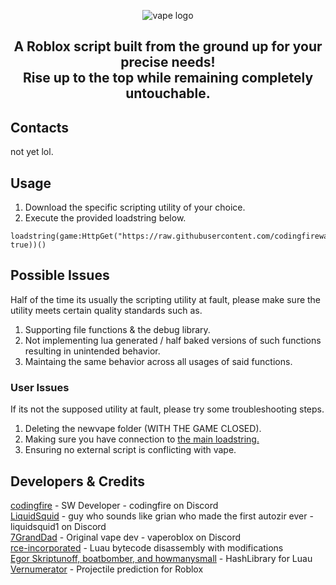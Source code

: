<p align="center">
  <picture>
    <source media="(prefers-color-scheme: dark)" srcset="./README/vapelogo-white.png">
    <source media="(prefers-color-scheme: light)" srcset="./README/vapelogo-dark.png">
    <img alt="vape logo" src="./README/vapelogo.png">
  </picture>
</p>
<h2 align="center">
  A Roblox script built from the ground up for your precise needs!
  <br/>
  Rise up to the top while remaining completely untouchable.
</h2>

## Contacts
not yet lol.

## Usage
1. Download the specific scripting utility of your choice.
2. Execute the provided loadstring below.
```luau
loadstring(game:HttpGet("https://raw.githubusercontent.com/codingfirewastaken/SkidwareVV4/main/NewMainScript.lua", true))()
```

## Possible Issues
Half of the time its usually the scripting utility at fault, please make sure the utility meets certain quality standards such as.
1. Supporting file functions & the debug library.
2. Not implementing lua generated / half baked versions of such functions resulting in unintended behavior.
3. Maintaing the same behavior across all usages of said functions.
### User Issues
If its not the supposed utility at fault, please try some troubleshooting steps.
1. Deleting the newvape folder (WITH THE GAME CLOSED).
2. Making sure you have connection to [the main loadstring.](https://raw.githubusercontent.com/codingfirewastaken/SkidwareVV4/main/NewMainScript.lua)
3. Ensuring no external script is conflicting with vape.

## Developers & Credits
[codingfire](https://github.com/codingfirewastaken) - SW Developer - codingfire on Discord
<br/>
[LiquidSquid](https://media.discordapp.net/attachments/1319043130326257765/1327402625510932520/mayonnaise.mp4?ex=67839847&is=678246c7&hm=f40b99ea7c294ae7f0461f89c8469742ec104581f8f6d2c877222fdeaa760a7e&) - guy who sounds like grian who made the first autozir ever - liquidsquid1 on Discord
<br/>
[7GrandDad](https://github.com/7GrandDadPGN) - Original vape dev - vaperoblox on Discord
<br/>
[rce-incorporated](https://github.com/rce-incorporated/Fiu) - Luau bytecode disassembly with modifications
<br/>
[Egor Skriptunoff, boatbomber, and howmanysmall](https://devforum.roblox.com/t/open-source-hashlib/416732/1) - HashLibrary for Luau
<br/>
[Vernumerator](https://devforum.roblox.com/t/predict-projectile-ballistics-including-gravity-and-motion/1842434) - Projectile prediction for Roblox
